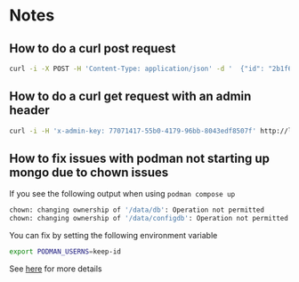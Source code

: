 # Notes

## How to do a curl post request

```bash
curl -i -X POST -H 'Content-Type: application/json' -d '  {"id": "2b1f6013-a9b5-444a-b687-0c4769095236","forename":"Charlie","surname": "Bates","salary": 35000,"holidayAllowance": 24,"roles": [{ "level": "junior", "title": "developer" }]}' http://localhost:8080/employee
```

## How to do a curl get request with an admin header

```bash
curl -i -H 'x-admin-key: 77071417-55b0-4179-96bb-8043edf8507f' http://localhost:8080/employee/all
```

## How to fix issues with podman not starting up mongo due to chown issues

If you see the following output when using `podman compose up`

``` bash
chown: changing ownership of '/data/db': Operation not permitted
chown: changing ownership of '/data/configdb': Operation not permitted
```

You can fix by setting the following environment variable

```bash
export PODMAN_USERNS=keep-id 
```

See [here](https://github.com/containers/podman/issues/18348) for more details